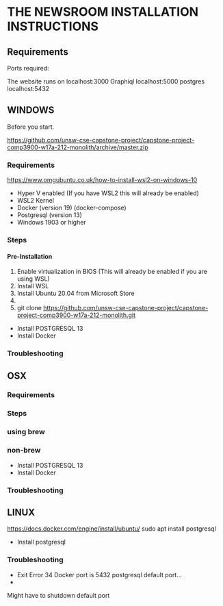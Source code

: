 # THE NEWSROOM INSTALLATION INSTRUCTIONS

## Requirements

Ports required:

The website runs on localhost:3000
Graphiql
localhost:5000
postgres
localhost:5432

## WINDOWS

Before you start. 

https://github.com/unsw-cse-capstone-project/capstone-project-comp3900-w17a-212-monolith/archive/master.zip

### Requirements

https://www.omgubuntu.co.uk/how-to-install-wsl2-on-windows-10
*  Hyper V enabled (If you have WSL2 this will already be enabled) 
* WSL2 Kernel
* Docker (version 19) (docker-compose)
* Postgresql (version 13) 
* Windows 1903 or higher
 
### Steps 

#### Pre-Installation
1. Enable virtualization in BIOS (This will already be enabled if you are using WSL)
2. Install WSL
3. Install Ubuntu 20.04 from Microsoft Store 
4. 
5. git clone https://github.com/unsw-cse-capstone-project/capstone-project-comp3900-w17a-212-monolith.git 


* Install POSTGRESQL 13
* Install Docker


### Troubleshooting


## OSX
### Requirements


### Steps 

### using brew 
### non-brew

* Install POSTGRESQL 13
* Install Docker 

### Troubleshooting

## LINUX
 


https://docs.docker.com/engine/install/ubuntu/
sudo apt install postgresql 
* Install postgresql


### Troubleshooting
* Exit Error 34 Docker port is 5432 postgresql default port...
* 

Might have to shutdown default port 





